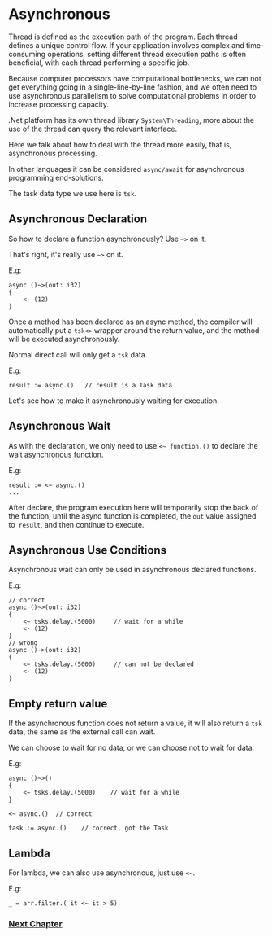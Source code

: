 # Asynchronous
Thread is defined as the execution path of the program. Each thread defines a unique control flow. If your application involves complex and time-consuming operations, setting different thread execution paths is often beneficial, with each thread performing a specific job.

Because computer processors have computational bottlenecks, we can not get everything going in a single-line-by-line fashion, and we often need to use asynchronous parallelism to solve computational problems in order to increase processing capacity.

.Net platform has its own thread library `System\Threading`, more about the use of the thread can query the relevant interface.

Here we talk about how to deal with the thread more easily, that is, asynchronous processing.

In other languages ​​it can be considered `async/await` for asynchronous programming end-solutions.

The task data type we use here is `tsk`.
## Asynchronous Declaration
So how to declare a function asynchronously? Use `~>` on it.

That's right, it's really use `~>` on it.

E.g:
```
async ()~>(out: i32)
{
    <- (12)
}
```
Once a method has been declared as an async method, the compiler will automatically put a `tsk<>` wrapper around the return value, and the method will be executed asynchronously.

Normal direct call will only get a `tsk` data.

E.g:
```
result := async.()   // result is a Task data
```
Let's see how to make it asynchronously waiting for execution.
## Asynchronous Wait
As with the declaration, we only need to use `<~ function.()` to declare the wait asynchronous function.

E.g:
```
result := <~ async.()
...
```
After declare, the program execution here will temporarily stop the back of the function, until the async function is completed, the `out` value assigned to` result`, and then continue to execute.
## Asynchronous Use Conditions
Asynchronous wait can only be used in asynchronous declared functions.

E.g:
```
// correct
async ()~>(out: i32)
{
    <~ tsks.delay.(5000)     // wait for a while
    <- (12)
}
// wrong
async ()->(out: i32)
{
    <~ tsks.delay.(5000)     // can not be declared
    <- (12)
}
```
## Empty return value
If the asynchronous function does not return a value, it will also return a `tsk` data, the same as the external call can wait.

We can choose to wait for no data, or we can choose not to wait for data.

E.g:
```
async ()~>()
{
    <~ tsks.delay.(5000)    // wait for a while
}

<~ async.()  // correct

task := async.()    // correct, got the Task
```
## Lambda
For lambda, we can also use asynchronous, just use `<~`.

E.g:
```
_ = arr.filter.( it <~ it > 5)
```
### [Next Chapter](generic.md)